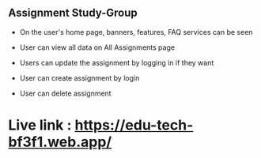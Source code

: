 ## Assignment Study-Group 
 - On the user's home page, banners, features, FAQ services can be seen

 - User can view all data on All Assignments page

 - Users can update the assignment by logging in if they want

 - User can create assignment by login

 - User can delete assignment  

 # Live link : https://edu-tech-bf3f1.web.app/

